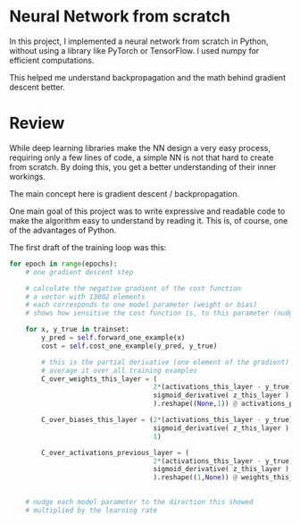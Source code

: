 # Neural Network from scratch

In this project, I implemented a neural network from scratch in Python, without using a library like PyTorch or TensorFlow. I used numpy for efficient computations.

This helped me understand backpropagation and the math behind gradient descent better.

# Review

While deep learning libraries make the NN design a very easy process, requiring only a few lines of code, a simple NN is not that hard to create from scratch. By doing this, you get a better understanding of their inner workings.

The main concept here is gradient descent / backpropagation.

One main goal of this project was to write expressive and readable code to make the algorithm easy to understand by reading it. This is, of course, one of the advantages of Python.

The first draft of the training loop was this:

```py
for epoch in range(epochs):
	# one gradient descent step

	# calculate the negative gradient of the cost function
	# a vector with 13002 elements
	# each corresponds to one model parameter (weight or bias)
	# shows how sensitive the cost function is, to this parameter (nudge in this parameter, yields big or small change in the cost function result)

	for x, y_true in trainset:
		y_pred = self.forward_one_example(x)
		cost = self.cost_one_example(y_pred, y_true)

		# this is the partial derivative (one element of the gradient)
		# average it over all training examples
		C_over_weights_this_layer = (
									2*(activations_this_layer - y_true) *
									sigmoid_derivative( z_this_layer ) 
									).reshape((None,1)) @ activations_previous_layer.reshape((1,None))

		C_over_biases_this_layer = (2*(activations_this_layer - y_true) *
									sigmoid_derivative( z_this_layer ) *
									1)

		C_over_activations_previous_layer = (
									2*(activations_this_layer - y_true) *
									sigmoid_derivative( z_this_layer ) 
									).reshape((1,None)) @ weights_this_layer # cant directly influence this, will backpropagate to find C over other weights and biases

		
	# nudge each model parameter to the direction this showed
	# multiplied by the learning rate
```